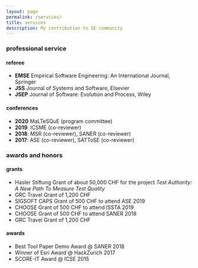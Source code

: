 ```yaml
---
layout: page
permalink: /services/
title: services
description: My contribution to SE community
---
```


### professional service

#### referee
* **EMSE** Empirical Software Engineering: An International Journal, Springer
* **JSS** Journal of Systems and Software, Elsevier
* **JSEP** Journal of Software: Evolution and Process, Wiley

#### conferences
* **2020** MaLTeSQuE (program committee)
* **2019**: ICSME (co-reviewer)
* **2018**: MSR (co-reviewer), SANER (co-reviewer)
* **2017**: ASE (co-reviewer), SATToSE (co-reviewer)

### awards and honors
 
#### grants
* Hasler Stiftung Grant of about 50,000 CHF for the project _Test Authority: A New Path To Measure Test Quality_
* GRC Travel Grant of 1,200 CHF
* SIGSOFT CAPS Grant of 500 CHF to attend ASE 2019
* CHOOSE Grant of 500 CHF to attend ISSTA 2019
* CHOOSE Grant of 500 CHF to attend SANER 2018
* GRC Travel Grant of 1,200 CHF

#### awards

* Best Tool Paper Demo Award @ SANER 2018
* Winner of Esri Award @ HackZurich 2017
* SCORE-IT Award @ ICSE 2015
